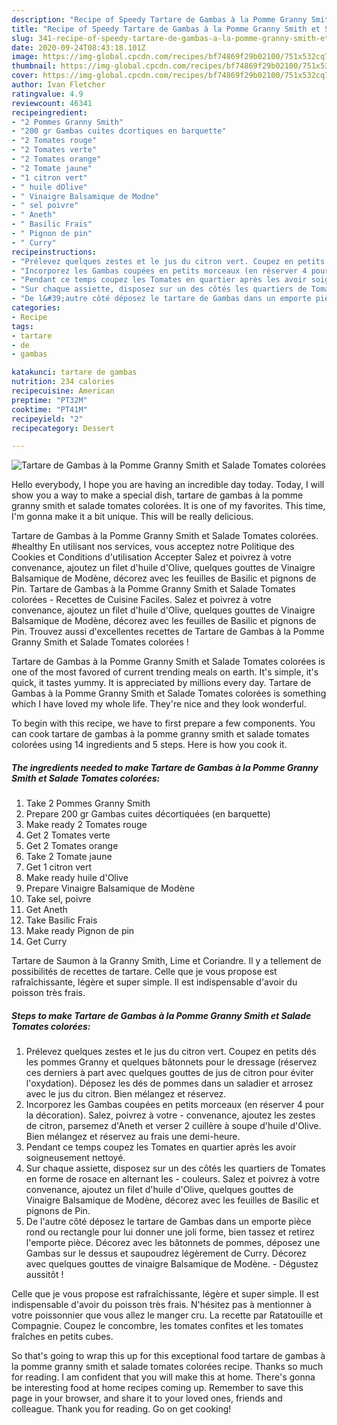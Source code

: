 ```yaml
---
description: "Recipe of Speedy Tartare de Gambas à la Pomme Granny Smith et Salade Tomates colorées"
title: "Recipe of Speedy Tartare de Gambas à la Pomme Granny Smith et Salade Tomates colorées"
slug: 341-recipe-of-speedy-tartare-de-gambas-a-la-pomme-granny-smith-et-salade-tomates-colorees
date: 2020-09-24T08:43:18.101Z
image: https://img-global.cpcdn.com/recipes/bf74869f29b02100/751x532cq70/tartare-de-gambas-a-la-pomme-granny-smith-et-salade-tomates-colorees-photo-principale-de-la-recette.jpg
thumbnail: https://img-global.cpcdn.com/recipes/bf74869f29b02100/751x532cq70/tartare-de-gambas-a-la-pomme-granny-smith-et-salade-tomates-colorees-photo-principale-de-la-recette.jpg
cover: https://img-global.cpcdn.com/recipes/bf74869f29b02100/751x532cq70/tartare-de-gambas-a-la-pomme-granny-smith-et-salade-tomates-colorees-photo-principale-de-la-recette.jpg
author: Ivan Fletcher
ratingvalue: 4.9
reviewcount: 46341
recipeingredient:
- "2 Pommes Granny Smith"
- "200 gr Gambas cuites dcortiques en barquette"
- "2 Tomates rouge"
- "2 Tomates verte"
- "2 Tomates orange"
- "2 Tomate jaune"
- "1 citron vert"
- " huile dOlive"
- " Vinaigre Balsamique de Modne"
- " sel poivre"
- " Aneth"
- " Basilic Frais"
- " Pignon de pin"
- " Curry"
recipeinstructions:
- "Prélevez quelques zestes et le jus du citron vert. Coupez en petits dés les pommes Granny et quelques bâtonnets pour le dressage (réservez ces derniers à part avec quelques gouttes de jus de citron pour éviter l&#39;oxydation). Déposez les dés de pommes dans un saladier et arrosez avec le jus du citron. Bien mélangez et réservez."
- "Incorporez les Gambas coupées en petits morceaux (en réserver 4 pour la décoration). Salez, poivrez à votre convenance, ajoutez les zestes de citron, parsemez d&#39;Aneth et verser 2 cuillère à soupe d&#39;huile d&#39;Olive. Bien mélangez et réservez au frais une demi-heure."
- "Pendant ce temps coupez les Tomates en quartier après les avoir soigneusement nettoyé."
- "Sur chaque assiette, disposez sur un des côtés les quartiers de Tomates en forme de rosace en alternant les couleurs. Salez et poivrez à votre convenance, ajoutez un filet d&#39;huile d&#39;Olive, quelques gouttes de Vinaigre Balsamique de Modène, décorez avec les feuilles de Basilic et pignons de Pin."
- "De l&#39;autre côté déposez le tartare de Gambas dans un emporte pièce rond ou rectangle pour lui donner une joli forme, bien tassez et retirez l&#39;emporte pièce. Décorez avec les bâtonnets de pommes, déposez une Gambas sur le dessus et saupoudrez légèrement de Curry. Décorez avec quelques gouttes de vinaigre Balsamique de Modène. Dégustez aussitôt !"
categories:
- Recipe
tags:
- tartare
- de
- gambas

katakunci: tartare de gambas 
nutrition: 234 calories
recipecuisine: American
preptime: "PT32M"
cooktime: "PT41M"
recipeyield: "2"
recipecategory: Dessert

---
```



![Tartare de Gambas à la Pomme Granny Smith et Salade Tomates colorées](https://img-global.cpcdn.com/recipes/bf74869f29b02100/751x532cq70/tartare-de-gambas-a-la-pomme-granny-smith-et-salade-tomates-colorees-photo-principale-de-la-recette.jpg)

Hello everybody, I hope you are having an incredible day today. Today, I will show you a way to make a special dish, tartare de gambas à la pomme granny smith et salade tomates colorées. It is one of my favorites. This time, I'm gonna make it a bit unique. This will be really delicious.

Tartare de Gambas à la Pomme Granny Smith et Salade Tomates colorées. #healthy En utilisant nos services, vous acceptez notre Politique des Cookies et Conditions d&#39;utilisation Accepter Salez et poivrez à votre convenance, ajoutez un filet d&#39;huile d&#39;Olive, quelques gouttes de Vinaigre Balsamique de Modène, décorez avec les feuilles de Basilic et pignons de Pin. Tartare de Gambas à la Pomme Granny Smith et Salade Tomates colorées - Recettes de Cuisine Faciles. Salez et poivrez à votre convenance, ajoutez un filet d&#39;huile d&#39;Olive, quelques gouttes de Vinaigre Balsamique de Modène, décorez avec les feuilles de Basilic et pignons de Pin. Trouvez aussi d&#39;excellentes recettes de Tartare de Gambas à la Pomme Granny Smith et Salade Tomates colorées !

Tartare de Gambas à la Pomme Granny Smith et Salade Tomates colorées is one of the most favored of current trending meals on earth. It's simple, it's quick, it tastes yummy. It is appreciated by millions every day. Tartare de Gambas à la Pomme Granny Smith et Salade Tomates colorées is something which I have loved my whole life. They're nice and they look wonderful.


To begin with this recipe, we have to first prepare a few components. You can cook tartare de gambas à la pomme granny smith et salade tomates colorées using 14 ingredients and 5 steps. Here is how you cook it.

<!--inarticleads1-->

##### The ingredients needed to make Tartare de Gambas à la Pomme Granny Smith et Salade Tomates colorées:

1. Take 2 Pommes Granny Smith
1. Prepare 200 gr Gambas cuites décortiquées (en barquette)
1. Make ready 2 Tomates rouge
1. Get 2 Tomates verte
1. Get 2 Tomates orange
1. Take 2 Tomate jaune
1. Get 1 citron vert
1. Make ready  huile d&#39;Olive
1. Prepare  Vinaigre Balsamique de Modène
1. Take  sel, poivre
1. Get  Aneth
1. Take  Basilic Frais
1. Make ready  Pignon de pin
1. Get  Curry


Tartare de Saumon à la Granny Smith, Lime et Coriandre. Il y a tellement de possibilités de recettes de tartare. Celle que je vous propose est rafraîchissante, légère et super simple. Il est indispensable d&#39;avoir du poisson très frais. 

<!--inarticleads2-->

##### Steps to make Tartare de Gambas à la Pomme Granny Smith et Salade Tomates colorées:

1. Prélevez quelques zestes et le jus du citron vert. Coupez en petits dés les pommes Granny et quelques bâtonnets pour le dressage (réservez ces derniers à part avec quelques gouttes de jus de citron pour éviter l&#39;oxydation). Déposez les dés de pommes dans un saladier et arrosez avec le jus du citron. Bien mélangez et réservez.
1. Incorporez les Gambas coupées en petits morceaux (en réserver 4 pour la décoration). Salez, poivrez à votre - convenance, ajoutez les zestes de citron, parsemez d&#39;Aneth et verser 2 cuillère à soupe d&#39;huile d&#39;Olive. Bien mélangez et réservez au frais une demi-heure.
1. Pendant ce temps coupez les Tomates en quartier après les avoir soigneusement nettoyé.
1. Sur chaque assiette, disposez sur un des côtés les quartiers de Tomates en forme de rosace en alternant les - couleurs. Salez et poivrez à votre convenance, ajoutez un filet d&#39;huile d&#39;Olive, quelques gouttes de Vinaigre Balsamique de Modène, décorez avec les feuilles de Basilic et pignons de Pin.
1. De l&#39;autre côté déposez le tartare de Gambas dans un emporte pièce rond ou rectangle pour lui donner une joli forme, bien tassez et retirez l&#39;emporte pièce. Décorez avec les bâtonnets de pommes, déposez une Gambas sur le dessus et saupoudrez légèrement de Curry. Décorez avec quelques gouttes de vinaigre Balsamique de Modène. - Dégustez aussitôt !


Celle que je vous propose est rafraîchissante, légère et super simple. Il est indispensable d&#39;avoir du poisson très frais. N&#39;hésitez pas à mentionner à votre poissonnier que vous allez le manger cru. La recette par Ratatouille et Compagnie. Coupez le concombre, les tomates confites et les tomates fraîches en petits cubes. 

So that's going to wrap this up for this exceptional food tartare de gambas à la pomme granny smith et salade tomates colorées recipe. Thanks so much for reading. I am confident that you will make this at home. There's gonna be interesting food at home recipes coming up. Remember to save this page in your browser, and share it to your loved ones, friends and colleague. Thank you for reading. Go on get cooking!
